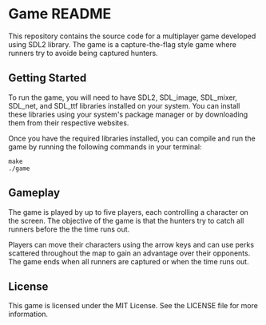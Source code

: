 # Game README

This repository contains the source code for a multiplayer game developed using SDL2 library. The game is a capture-the-flag style game where runners try to avoide being captured hunters.

## Getting Started

To run the game, you will need to have SDL2, SDL_image, SDL_mixer, SDL_net, and SDL_ttf libraries installed on your system. You can install these libraries using your system's package manager or by downloading them from their respective websites.

Once you have the required libraries installed, you can compile and run the game by running the following commands in your terminal:

```
make
./game
```

## Gameplay

The game is played by up to five players, each controlling a character on the screen. The objective of the game is that the hunters try to catch all runners before the the time runs out.

Players can move their characters using the arrow keys and can use perks scattered throughout the map to gain an advantage over their opponents. The game ends when all runners are captured or when the time runs out.


## License

This game is licensed under the MIT License. See the LICENSE file for more information.

